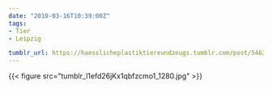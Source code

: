 ```yaml
---
date: "2010-03-16T10:39:00Z"
tags:
- Tier
- Leipzig

tumblr_url: https://haesslicheplastiktiereundzeugs.tumblr.com/post/546315162
---
```

{{< figure src="tumblr_l1efd26jKx1qbfzcmo1_1280.jpg" >}}
